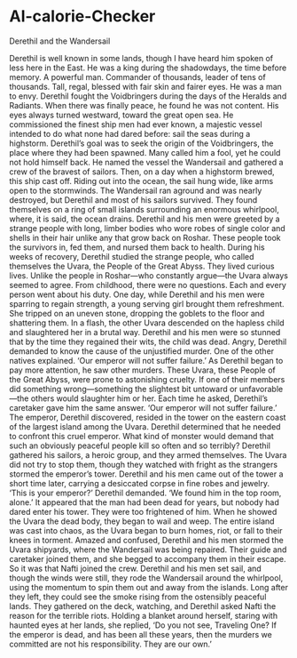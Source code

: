 # AI-calorie-Checker

Derethil and the Wandersail


Derethil is well known in some lands, though I have heard him spoken of less here in the East. He was a king during the shadowdays, the time before memory. A powerful man. Commander of thousands, leader of tens of thousands. Tall, regal, blessed with fair skin and fairer eyes. He was a man to envy. Derethil fought the Voidbringers during the days of the Heralds and Radiants.
When there was finally peace, he found he was not content. His eyes always turned westward, toward the great open sea. He commissioned the finest ship men had ever known, a majestic vessel intended to do what none had dared before: sail the seas during a highstorm.
Derethil’s goal was to seek the origin of the Voidbringers, the place where they had been spawned. Many called him a fool, yet he could not hold himself back. He named the vessel the Wandersail and gathered a crew of the bravest of sailors. Then, on a day when a highstorm brewed, this ship cast off. Riding out into the ocean, the sail hung wide, like arms open to the stormwinds.
The Wandersail ran aground and was nearly destroyed, but Derethil and most of his sailors survived. They found themselves on a ring of small islands surrounding an enormous whirlpool, where, it is said, the ocean drains. Derethil and his men were greeted by a strange people with long, limber bodies who wore robes of single color and shells in their hair unlike any that grow back on Roshar. These people took the survivors in, fed them, and nursed them back to health.
During his weeks of recovery, Derethil studied the strange people, who called themselves the Uvara, the People of the Great Abyss. They lived curious lives. Unlike the people in Roshar—who constantly argue—the Uvara always seemed to agree. From childhood, there were no questions. Each and every person went about his duty.
One day, while Derethil and his men were sparring to regain strength, a young serving girl brought them refreshment. She tripped on an uneven stone, dropping the goblets to the floor and shattering them. In a flash, the other Uvara descended on the hapless child and slaughtered her in a brutal way. Derethil and his men were so stunned that by the time they regained their wits, the child was dead. Angry, Derethil demanded to know the cause of the unjustified murder. One of the other natives explained. ‘Our emperor will not suffer failure.’
As Derethil began to pay more attention, he saw other murders. These Uvara, these People of the Great Abyss, were prone to astonishing cruelty. If one of their members did something wrong—something the slightest bit untoward or unfavorable—the others would slaughter him or her. Each time he asked, Derethil’s caretaker gave him the same answer. ‘Our emperor will not suffer failure.’
The emperor, Derethil discovered, resided in the tower on the eastern coast of the largest island among the Uvara. Derethil determined that he needed to confront this cruel emperor. What kind of monster would demand that such an obviously peaceful people kill so often and so terribly? Derethil gathered his sailors, a heroic group, and they armed themselves. The Uvara did not try to stop them, though they watched with fright as the strangers stormed the emperor’s tower.
Derethil and his men came out of the tower a short time later, carrying a desiccated corpse in fine robes and jewelry. ‘This is your emperor?’ Derethil demanded. ‘We found him in the top room, alone.’ It appeared that the man had been dead for years, but nobody had dared enter his tower. They were too frightened of him.
When he showed the Uvara the dead body, they began to wail and weep. The entire island was cast into chaos, as the Uvara began to burn homes, riot, or fall to their knees in torment. Amazed and confused, Derethil and his men stormed the Uvara shipyards, where the Wandersail was being repaired. Their guide and caretaker joined them, and she begged to accompany them in their escape. So it was that Nafti joined the crew.
Derethil and his men set sail, and though the winds were still, they rode the Wandersail around the whirlpool, using the momentum to spin them out and away from the islands. Long after they left, they could see the smoke rising from the ostensibly peaceful lands. They gathered on the deck, watching, and Derethil asked Nafti the reason for the terrible riots.
Holding a blanket around herself, staring with haunted eyes at her lands, she replied, ‘Do you not see, Traveling One? If the emperor is dead, and has been all these years, then the murders we committed are not his responsibility. They are our own.’
